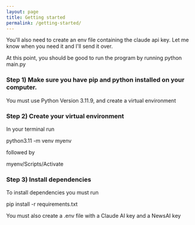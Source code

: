```yaml
---
layout: page
title: Getting started
permalink: /getting-started/
---
```

You'll also need to create an env file containing the claude api key. Let me know when you need it and I'll send it over.

At this point, you should be good to run the program by running python main.py
### Step 1) Make sure you have pip and python installed on your computer.


You must use Python Version 3.11.9, and create a virtual environment

### Step 2) Create your virtual environment

In your terminal run

python3.11 -m venv myenv

followed by

myenv/Scripts/Activate

### Step 3) Install dependencies

To install dependencies you must run 

pip install -r requirements.txt

You must also create a .env file with a Claude AI key and a NewsAI key

